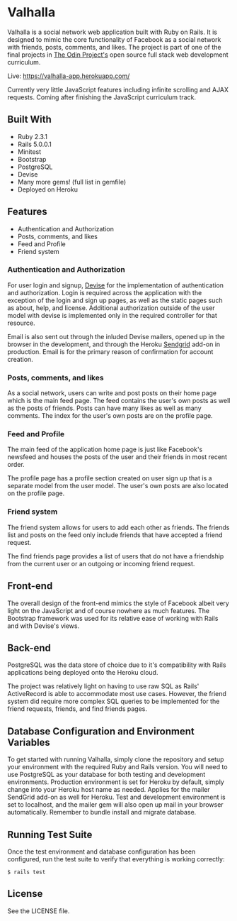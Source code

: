 # Valhalla

Valhalla is a social network web application built with Ruby on Rails. It is designed to mimic the core functionality of Facebook as a social network with friends, posts, comments, and likes. The project is part of one of the final projects in [The Odin Project's](https://github.com/TheOdinProject) open source full stack web development curriculum. 

Live: https://valhalla-app.herokuapp.com/

Currently very little JavaScript features including infinite scrolling and AJAX requests. Coming after finishing the JavaScript curriculum track. 

## Built With

* Ruby  2.3.1
* Rails 5.0.0.1
* Minitest
* Bootstrap
* PostgreSQL
* Devise
* Many more gems! (full list in gemfile)
* Deployed on Heroku

## Features

* Authentication and Authorization
* Posts, comments, and likes
* Feed and Profile
* Friend system

### Authentication and Authorization

For user login and signup, [Devise](https://github.com/plataformatec/devise) for the implementation of authentication and authorization. Login is required across the application with the exception of the login and sign up pages, as well as the static pages such as about, help, and license. Additional authorization outside of the user model with devise is implemented only in the required controller for that resource.

Email is also sent out through the inluded Devise mailers, opened up in the browser in the development, and through the Heroku [Sendgrid](https://elements.heroku.com/addons/sendgrid) add-on in production. Email is for the primary reason of confirmation for account creation.

### Posts, comments, and likes

As a social network, users can write and post posts on their home page which is the main feed page. The feed contains the user's own posts as well as the posts of friends. Posts can have many likes as well as many comments. The index for the user's own posts are on the profile page.

### Feed and Profile

The main feed of the application home page is just like Facebook's newsfeed and houses the posts of the user and their friends in most recent order.

The profile page has a profile section created on user sign up that is a separate model from the user model. The user's own posts are also located on the profile page.

### Friend system

The friend system allows for users to add each other as friends. The friends list and posts on the feed only include friends that have accepted a friend request. 

The find friends page provides a list of users that do not have a friendship from the current user or an outgoing or incoming friend request.

## Front-end

The overall design of the front-end mimics the style of Facebook albeit very light on the JavaScript and of course nowhere as much features. The Bootstrap framework was used for its relative ease of working with Rails and with Devise's views. 

## Back-end

PostgreSQL was the data store of choice due to it's compatibility with Rails applications being deployed onto the Heroku cloud.

The project was relatively light on having to use raw SQL as Rails' ActiveRecord is able to accommodate most use cases. However, the friend system did require more complex SQL queries to be implemented for the friend requests, friends, and find friends pages.

## Database Configuration and Environment Variables

To get started with running Valhalla, simply clone the repository and setup your environment with the required Ruby and Rails version. You will need to use PostgreSQL as your database for both testing and development environments. Production environment is set for Heroku by default, simply change into your Heroku host name as needed. Applies for the mailer SendGrid add-on as well for Heroku. Test and development environment is set to localhost, and the mailer gem will also open up mail in your browser automatically. Remember to bundle install and migrate database.

## Running Test Suite

Once the test environment and database configuration has been configured, run the test suite to verify that everything is working correctly:

```
$ rails test
```

## License

See the LICENSE file.